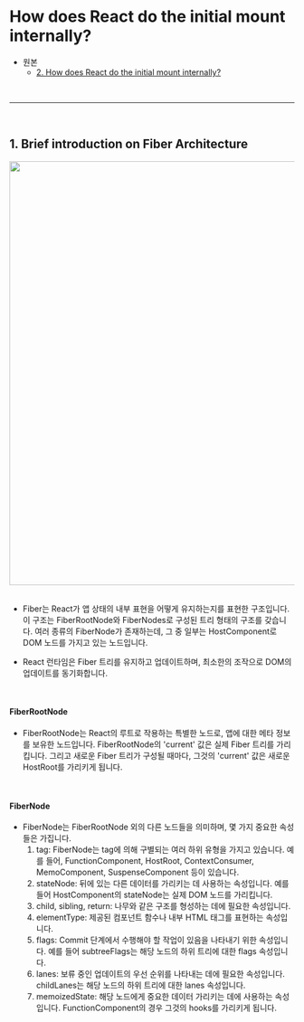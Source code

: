 # How does React do the initial mount internally?

- 원본
  - [2. How does React do the initial mount internally?](https://jser.dev/2023-07-14-initial-mount/)

<br />

---

<br />

## 1. Brief introduction on Fiber Architecture

<img src="https://github.com/muilyang12/react-internals-deep-dive/assets/78548830/b0d0f434-156e-4b03-8c1f-1edc635fbf18" width=750 />

<br />
<br />

- Fiber는 React가 앱 상태의 내부 표현을 어떻게 유지하는지를 표현한 구조입니다. 이 구조는 FiberRootNode와 FiberNodes로 구성된 트리 형태의 구조를 갖습니다. 여러 종류의 FiberNode가 존재하는데, 그 중 일부는 HostComponent로 DOM 노드를 가지고 있는 노드입니다.

- React 런타임은 Fiber 트리를 유지하고 업데이트하며, 최소한의 조작으로 DOM의 업데이트를 동기화합니다.

<br />

#### FiberRootNode

- FiberRootNode는 React의 루트로 작용하는 특별한 노드로, 앱에 대한 메타 정보를 보유한 노드입니다. FiberRootNode의 'current' 값은 실제 Fiber 트리를 가리킵니다. 그리고 새로운 Fiber 트리가 구성될 때마다, 그것의 'current' 값은 새로운 HostRoot를 가리키게 됩니다.

<br />

#### FiberNode

- FiberNode는 FiberRootNode 외의 다른 노드들을 의미하며, 몇 가지 중요한 속성들은 가집니다.
  1. tag: FiberNode는 tag에 의해 구별되는 여러 하위 유형을 가지고 있습니다. 예를 들어, FunctionComponent, HostRoot, ContextConsumer, MemoComponent, SuspenseComponent 등이 있습니다.
  2. stateNode: 뒤에 있는 다른 데이터를 가리키는 데 사용하는 속성입니다. 예를 들어 HostComponent의 stateNode는 실제 DOM 노드를 가리킵니다.
  3. child, sibling, return: 나무와 같은 구조를 형성하는 데에 필요한 속성입니다.
  4. elementType: 제공된 컴포넌트 함수나 내부 HTML 태그를 표현하는 속성입니다.
  5. flags: Commit 단계에서 수행해야 할 작업이 있음을 나타내기 위한 속성입니다. 예를 들어 subtreeFlags는 해당 노드의 하위 트리에 대한 flags 속성입니다.
  6. lanes: 보류 중인 업데이트의 우선 순위를 나타내는 데에 필요한 속성입니다. childLanes는 해당 노드의 하위 트리에 대한 lanes 속성입니다.
  7. memoizedState: 해당 노드에게 중요한 데이터 가리키는 데에 사용하는 속성입니다. FunctionComponent의 경우 그것의 hooks를 가리키게 됩니다.
